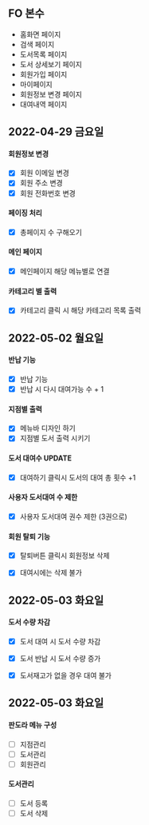 ## FO 본수

- 홈화면 페이지
- 검색 페이지
- 도서목록 페이지
- 도서 상세보기 페이지
- 회원가입 페이지
- 마이페이지 
- 회원정보 변경 페이지
- 대여내역 페이지    


## 2022-04-29 금요일

#### 회원정보 변경 
- [X] 회원 이메일 변경
- [X] 회원 주소 변경
- [X] 회원 전화번호 변경

#### 페이징 처리
- [X] 총페이지 수 구해오기

#### 메인 페이지 
- [X] 메인페이지 해당 메뉴별로 연결

#### 카테고리 별 출력
- [X] 카테고리 클릭 시 해당 카테고리 목록 출력    



## 2022-05-02 월요일


#### 반납 기능
- [X] 반납 기능 
- [X] 반납 시 다시 대여가능 수 + 1
#### 지점별 출력
- [X] 메뉴바 디자인 하기
- [X] 지점별 도서 출력 시키기

#### 도서 대여수 UPDATE 
- [X] 대여하기 클릭시 도서의 대여 총 횟수 +1

#### 사용자 도서대여 수 제한
- [X] 사용자 도서대여 권수 제한 (3권으로)

#### 회원 탈퇴 기능
- [X] 탈퇴버튼 클릭시 회원정보 삭제
- [X] 대여시에는 삭제 불가    


## 2022-05-03 화요일


#### 도서 수량 차감
- [X] 도서 대여 시 도서 수량 차감
- [X] 도서 반납 시 도서 수량 증가
- [X] 도서재고가 없을 경우 대여 불가



## 2022-05-03 화요일    
#### 판도라 메뉴 구성
- [ ] 지점관리
- [ ] 도서관리
- [ ] 회원관리

#### 도서관리
- [ ] 도서 등록
- [ ] 도서 삭제
